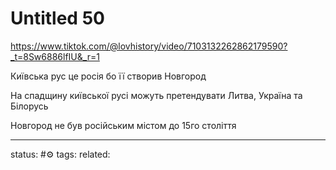# Untitled 50
https://www.tiktok.com/@lovhistory/video/7103132262862179590?_t=8Sw6886lfIU&_r=1

Київська рус це росія бо її створив Новгород

На спадщину київської русі можуть претендувати Литва, Україна та Білорусь

Новгород не був російським містом до 15го століття 

--- 
status: #⚙️ 
tags: 
related: 